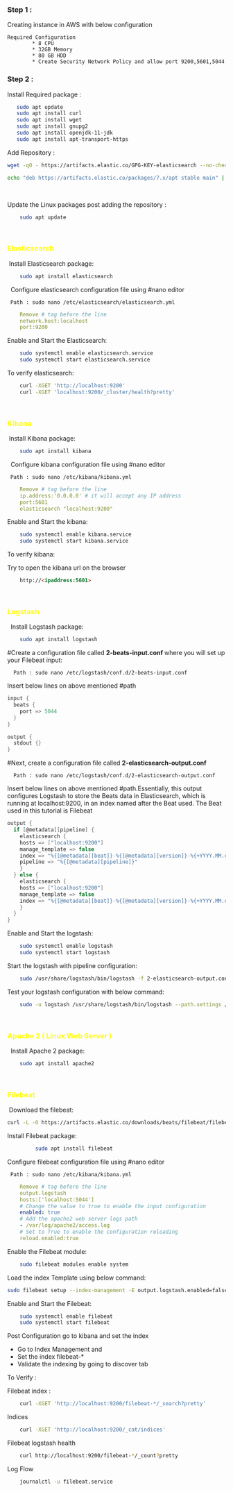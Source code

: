 
<h3> <b>Step 1 :</b></h3> Creating instance in AWS with below configuration 

	Required Configuration
			* 8 CPU 
			* 32GB Memory 
			* 80 GB HDD 
			* Create Security Network Policy and allow port 9200,5601,5044
<h3> <b>Step 2 :</b></h3> 
Install Required package :

 ```` bash
	sudo apt update
	sudo apt install curl 
	sudo apt install wget 
	sudo apt install gnupg2
	sudo apt install openjdk-11-jdk
	sudo apt install apt-transport-https 
````

Add Repository :

````bash
wget -qO - https://artifacts.elastic.co/GPG-KEY-elasticsearch --no-check-certificate | sudo apt-key add -

echo "deb https://artifacts.elastic.co/packages/7.x/apt stable main" | sudo tee /etc/apt/sources.list.d/elastic-7.x.list
````


&nbsp;

Update the Linux packages post adding the repository :

```` bash
	sudo apt update 
````


&nbsp;
&nbsp;

<h3><span style="color: yellow"> Elasticsearch </span></h3>
 Install Elasticsearch package:

 ``` bash
	 sudo apt install elasticsearch
```
 
Configure elasticsearch configuration file using #nano editor 

     Path : sudo nano /etc/elasticsearch/elasticsearch.yml

``` yml
	Remove # tag before the line 
	network.host:localhost
	port:9200
```

Enable and Start the Elasticsearch:

```bash 
	sudo systemctl enable elasticsearch.service
	sudo systemctl start elasticsearch.service
```

To verify elasticsearch:

``` bash
	curl -XGET 'http://localhost:9200'
	curl -XGET 'localhost:9200/_cluster/health?pretty'	
```

 <h3><span style="color: yellow"> Kibana </span></h3>
 Install Kibana package:

 ``` bash
	 sudo apt install kibana
```
 
Configure kibana configuration file using #nano editor 

     Path : sudo nano /etc/kibana/kibana.yml

``` yml
	Remove # tag before the line 
	ip.address:'0.0.0.0' # it will accept any IP address 
	port:5601
	elasticsearch "localhost:9200"
```

Enable and Start the kibana:

```bash 
	sudo systemctl enable kibana.service
	sudo systemctl start kibana.service
```

To verify kibana:

Try to open the kibana url on the browser 

``` html
	http://<ipaddress:5601>
```

 <h3><span style="color: yellow"> Logstash </span></h3>
  Install Logstash package:

 ``` bash
	 sudo apt install logstash
```

#Create a configuration file called <b>2-beats-input.conf </b> where you will set up your Filebeat input:

	  Path : sudo nano /etc/logstash/conf.d/2-beats-input.conf

Insert below lines on above mentioned #path 

```c
input {
  beats {
    port => 5044
  }
}

output {
  stdout {}
}
```

#Next, create a configuration file called <b> 2-elasticsearch-output.conf </b>

	  Path : sudo nano /etc/logstash/conf.d/2-elasticsearch-output.conf

Insert below lines on above mentioned #path.Essentially, this output configures Logstash to store the Beats data in Elasticsearch, which is running at localhost:9200, in an index named after the Beat used. The Beat used in this tutorial is Filebeat

```c
output {
  if [@metadata][pipeline] {
	elasticsearch {
  	hosts => ["localhost:9200"]
  	manage_template => false
  	index => "%{[@metadata][beat]}-%{[@metadata][version]}-%{+YYYY.MM.dd}"
  	pipeline => "%{[@metadata][pipeline]}"
	}
  } else {
	elasticsearch {
  	hosts => ["localhost:9200"]
  	manage_template => false
  	index => "%{[@metadata][beat]}-%{[@metadata][version]}-%{+YYYY.MM.dd}"
	}
  }
}
```

Enable and Start the logstash:

```bash 
	sudo systemctl enable logstash
	sudo systemctl start logstash
```

Start the logstash with pipeline configuration:

``` bash
	sudo /usr/share/logstash/bin/logstash -f 2-elasticsearch-output.conf
```

Test your logstash configuration with below command:

```bash 
	sudo -u logstash /usr/share/logstash/bin/logstash --path.settings /etc/logstash -t
```


 <h3><span style="color: yellow"> Apache 2  ( Linux Web Server )</span></h3>
  Install Apache 2 package: 

 ``` bash
	 sudo apt install apache2
```


 <h3><span style="color: yellow"> Filebeat</span></h3>
 Download the filebeat:

 ``` bash
curl -L -O https://artifacts.elastic.co/downloads/beats/filebeat/filebeat-7.14.0-amd64.deb sudo dpkg -i filebeat-7.14.0-amd64.deb
```
Install Filebeat package:

``` bash
         sudo apt install filebeat
```

Configure filebeat configuration file using #nano editor 

     Path : sudo nano /etc/kibana/kibana.yml

``` yml
	Remove # tag before the line 
	output.logstash
	hosts:['localhost:5044']
	# Change the value to true to enable the input configuration
	enabled: true
	# Add the apache2 web server logs path 
	- /var/log/apache2/access.log
	# Set to True to enable the configuration reloading
	reload.enabled:true
```


Enable the Filebeat module:

```bash
	sudo filebeat modules enable system
```

Load the index Template using below command:

```bash 
sudo filebeat setup --index-management -E output.logstash.enabled=false -E 'output.elasticsearch.hosts=["localhost:9200"]'
```

Enable and Start the Filebeat:

```bash 
	sudo systemctl enable filebeat
	sudo systemctl start filebeat
```


Post Configuration go to kibana and set the index 

- Go to Index Management and 
- Set the index filebeat-*
- Validate the indexing by going to discover tab 

To Verify :

Filebeat index :

```bash
	curl -XGET 'http://localhost:9200/filebeat-*/_search?pretty'
```

Indices

```bash
	curl -XGET 'http://localhost:9200/_cat/indices'
```

Filebeat logstash health

```bash
	curl http://localhost:9200/filebeat-*/_count?pretty
```

Log Flow 

```bash
	journalctl -u filebeat.service
```


